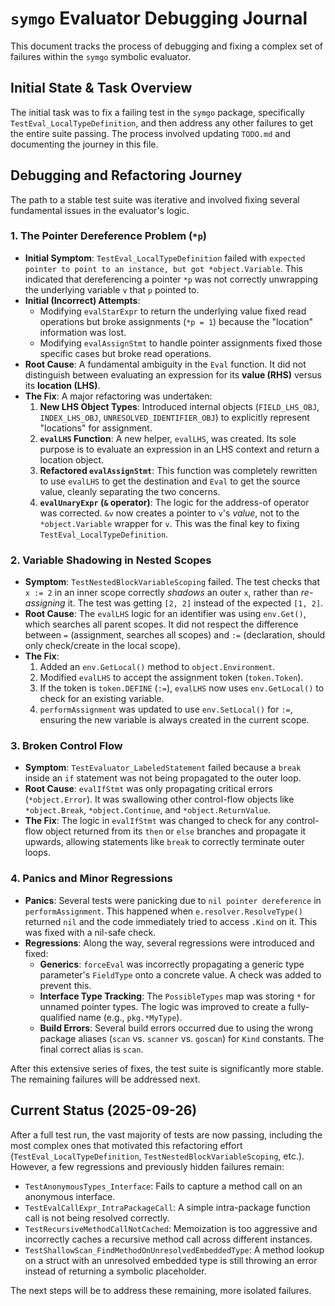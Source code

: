 # `symgo` Evaluator Debugging Journal

This document tracks the process of debugging and fixing a complex set of failures within the `symgo` symbolic evaluator.

## Initial State & Task Overview

The initial task was to fix a failing test in the `symgo` package, specifically `TestEval_LocalTypeDefinition`, and then address any other failures to get the entire suite passing. The process involved updating `TODO.md` and documenting the journey in this file.

## Debugging and Refactoring Journey

The path to a stable test suite was iterative and involved fixing several fundamental issues in the evaluator's logic.

### 1. The Pointer Dereference Problem (`*p`)

-   **Initial Symptom**: `TestEval_LocalTypeDefinition` failed with `expected pointer to point to an instance, but got *object.Variable`. This indicated that dereferencing a pointer `*p` was not correctly unwrapping the underlying variable `v` that `p` pointed to.
-   **Initial (Incorrect) Attempts**:
    -   Modifying `evalStarExpr` to return the underlying value fixed read operations but broke assignments (`*p = 1`) because the "location" information was lost.
    -   Modifying `evalAssignStmt` to handle pointer assignments fixed those specific cases but broke read operations.
-   **Root Cause**: A fundamental ambiguity in the `Eval` function. It did not distinguish between evaluating an expression for its **value (RHS)** versus its **location (LHS)**.
-   **The Fix**: A major refactoring was undertaken:
    1.  **New LHS Object Types**: Introduced internal objects (`FIELD_LHS_OBJ`, `INDEX_LHS_OBJ`, `UNRESOLVED_IDENTIFIER_OBJ`) to explicitly represent "locations" for assignment.
    2.  **`evalLHS` Function**: A new helper, `evalLHS`, was created. Its sole purpose is to evaluate an expression in an LHS context and return a location object.
    3.  **Refactored `evalAssignStmt`**: This function was completely rewritten to use `evalLHS` to get the destination and `Eval` to get the source value, cleanly separating the two concerns.
    4.  **`evalUnaryExpr` (`&` operator)**: The logic for the address-of operator was corrected. `&v` now creates a pointer to `v`'s *value*, not to the `*object.Variable` wrapper for `v`. This was the final key to fixing `TestEval_LocalTypeDefinition`.

### 2. Variable Shadowing in Nested Scopes

-   **Symptom**: `TestNestedBlockVariableScoping` failed. The test checks that `x := 2` in an inner scope correctly *shadows* an outer `x`, rather than *re-assigning* it. The test was getting `[2, 2]` instead of the expected `[1, 2]`.
-   **Root Cause**: The `evalLHS` logic for an identifier was using `env.Get()`, which searches all parent scopes. It did not respect the difference between `=` (assignment, searches all scopes) and `:=` (declaration, should only check/create in the local scope).
-   **The Fix**:
    1.  Added an `env.GetLocal()` method to `object.Environment`.
    2.  Modified `evalLHS` to accept the assignment token (`token.Token`).
    3.  If the token is `token.DEFINE` (`:=`), `evalLHS` now uses `env.GetLocal()` to check for an existing variable.
    4.  `performAssignment` was updated to use `env.SetLocal()` for `:=`, ensuring the new variable is always created in the current scope.

### 3. Broken Control Flow

-   **Symptom**: `TestEvaluator_LabeledStatement` failed because a `break` inside an `if` statement was not being propagated to the outer loop.
-   **Root Cause**: `evalIfStmt` was only propagating critical errors (`*object.Error`). It was swallowing other control-flow objects like `*object.Break`, `*object.Continue`, and `*object.ReturnValue`.
-   **The Fix**: The logic in `evalIfStmt` was changed to check for any control-flow object returned from its `then` or `else` branches and propagate it upwards, allowing statements like `break` to correctly terminate outer loops.

### 4. Panics and Minor Regressions

-   **Panics**: Several tests were panicking due to `nil pointer dereference` in `performAssignment`. This happened when `e.resolver.ResolveType()` returned `nil` and the code immediately tried to access `.Kind` on it. This was fixed with a nil-safe check.
-   **Regressions**: Along the way, several regressions were introduced and fixed:
    -   **Generics**: `forceEval` was incorrectly propagating a generic type parameter's `FieldType` onto a concrete value. A check was added to prevent this.
    -   **Interface Type Tracking**: The `PossibleTypes` map was storing `*` for unnamed pointer types. The logic was improved to create a fully-qualified name (e.g., `pkg.*MyType`).
    -   **Build Errors**: Several build errors occurred due to using the wrong package aliases (`scan` vs. `scanner` vs. `goscan`) for `Kind` constants. The final correct alias is `scan`.

After this extensive series of fixes, the test suite is significantly more stable. The remaining failures will be addressed next.

## Current Status (2025-09-26)

After a full test run, the vast majority of tests are now passing, including the most complex ones that motivated this refactoring effort (`TestEval_LocalTypeDefinition`, `TestNestedBlockVariableScoping`, etc.). However, a few regressions and previously hidden failures remain:

-   `TestAnonymousTypes_Interface`: Fails to capture a method call on an anonymous interface.
-   `TestEvalCallExpr_IntraPackageCall`: A simple intra-package function call is not being resolved correctly.
-   `TestRecursiveMethodCallNotCached`: Memoization is too aggressive and incorrectly caches a recursive method call across different instances.
-   `TestShallowScan_FindMethodOnUnresolvedEmbeddedType`: A method lookup on a struct with an unresolved embedded type is still throwing an error instead of returning a symbolic placeholder.

The next steps will be to address these remaining, more isolated failures.